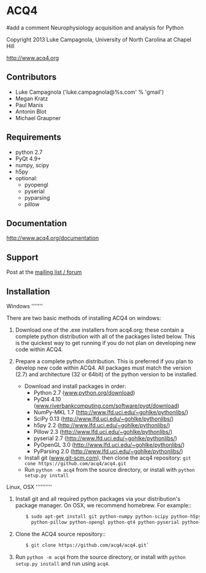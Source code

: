 ACQ4
====
#add a comment
Neurophysiology acquisition and analysis for Python

Copyright 2013 Luke Campagnola, University of North Carolina at Chapel Hill

<http://www.acq4.org>


Contributors
------------

  * Luke Campagnola   ('luke.campagnola@%s.com' % 'gmail')
  * Megan Kratz
  * Paul Manis
  * Antonin Blot
  * Michael Graupner

Requirements
------------

  * python 2.7
  * PyQt 4.9+
  * numpy, scipy
  * h5py
  * optional:
      * pyopengl
      * pyserial
      * pyparsing
      * pillow



Documentation
-------------

http://www.acq4.org/documentation


Support
-------

Post at the [mailing list / forum](https://groups.google.com/forum/?fromgroups#!forum/acq4)


Installation
------------


Windows
'''''''

There are two basic methods of installing ACQ4 on windows:

1. Download one of the .exe installers from acq4.org; these contain a complete python distribution with all of the packages listed below. This is the quickest way to get running if you do not plan on developing new code within ACQ4.

2. Prepare a complete python distribution. This is preferred if you plan to develop new code within ACQ4. All packages must match the version (2.7) and architecture (32 or 64bit) of the python version to be installed.

	* Download and install packages in order:
	    * Python 2.7 (www.python.org/download)
	    * PyQt4 4.10 (www.riverbankcomputing.com/software/pyqt/download)
	    * NumPy-MKL 1.7 (http://www.lfd.uci.edu/~gohlke/pythonlibs/)
	    * SciPy 0.13 (http://www.lfd.uci.edu/~gohlke/pythonlibs/)
	    * h5py 2.2 (http://www.lfd.uci.edu/~gohlke/pythonlibs/)
	    * Pillow 2.3 (http://www.lfd.uci.edu/~gohlke/pythonlibs/)
	    * pyserial 2.7 (http://www.lfd.uci.edu/~gohlke/pythonlibs/)
	    * PyOpenGL 3.0 (http://www.lfd.uci.edu/~gohlke/pythonlibs/)
	    * PyParsing 2.0 (http://www.lfd.uci.edu/~gohlke/pythonlibs/)
    * Install git (www.git-scm.com), then clone the acq4 repository: `git cone https://github.com/acq4/acq4.git`
    * Run `python -m acq4` from the source directory, or install with `python setup.py install`


Linux, OSX
''''''''''

1. Install git and all required python packages via your distribution's package manager. On OSX, we recommend homebrew. For example::

```bash
       $ sudo apt-get install git python-numpy python-scipy python-h5py\
         python-pillow python-opengl python-qt4 python-pyserial python-pyparsing
```

2. Clone the ACQ4 source repository::

```bash
       $ git clone https://github.com/acq4/acq4.git`
```

3. Run `python -m acq4` from the source directory, or install with `python setup.py install` and run using `acq4`.


